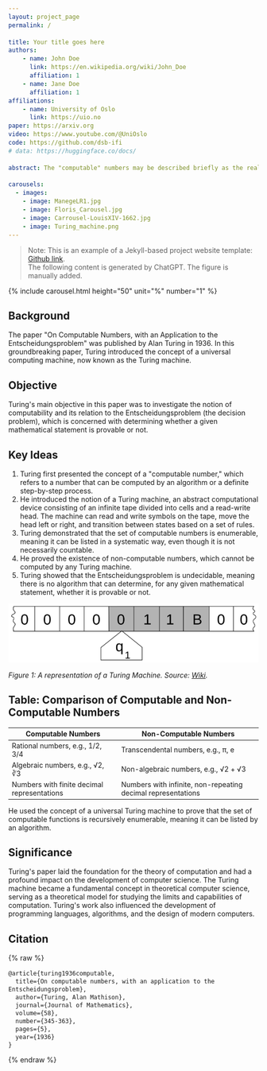 ```yaml
---
layout: project_page
permalink: /

title: Your title goes here
authors:
    - name: John Doe
      link: https://en.wikipedia.org/wiki/John_Doe
      affiliation: 1
    - name: Jane Doe
      affiliation: 1
affiliations:
    - name: University of Oslo
      link: https://uio.no
paper: https://arxiv.org
video: https://www.youtube.com/@UniOslo
code: https://github.com/dsb-ifi
# data: https://huggingface.co/docs/

abstract: The "computable" numbers may be described briefly as the real numbers whose expressions as a decimal are calculable by finite means. Although the subject of this paper is ostensibly the computable numbers. it is almost equally easy to define and investigate computable functions of an integral variable or a real or computable variable, computable predicates, and so forth. The fundamental problems involved are, however, the same in each case, and I have chosen the computable numbers for explicit treatment as involving the least cumbrous technique. I hope shortly to give an account of the relations of the computable numbers, functions, and so forth to one another. This will include a development of the theory of functions of a real variable expressed in terms of computable numbers. According to my definition, a number is computable if its decimal can be written down by a machine... 

carousels:
  - images: 
    - image: ManegeLR1.jpg
    - image: Floris_Carousel.jpg
    - image: Carrousel-LouisXIV-1662.jpg
    - image: Turing_machine.png
---
```


> Note: This is an example of a Jekyll-based project website template: [Github link](https://github.com/shunzh/project_website).\
> The following content is generated by ChatGPT. The figure is manually added.

<!-- Information about the carousel: https://talk.jekyllrb.com/t/slider-carousel-in-minimal-theme/6782/3 -->
{% include carousel.html height="50" unit="%" number="1" %}


## Background
The paper "On Computable Numbers, with an Application to the Entscheidungsproblem" was published by Alan Turing in 1936. In this groundbreaking paper, Turing introduced the concept of a universal computing machine, now known as the Turing machine.

## Objective
Turing's main objective in this paper was to investigate the notion of computability and its relation to the Entscheidungsproblem (the decision problem), which is concerned with determining whether a given mathematical statement is provable or not.


## Key Ideas
1. Turing first presented the concept of a "computable number," which refers to a number that can be computed by an algorithm or a definite step-by-step process.
2. He introduced the notion of a Turing machine, an abstract computational device consisting of an infinite tape divided into cells and a read-write head. The machine can read and write symbols on the tape, move the head left or right, and transition between states based on a set of rules.
3. Turing demonstrated that the set of computable numbers is enumerable, meaning it can be listed in a systematic way, even though it is not necessarily countable.
4. He proved the existence of non-computable numbers, which cannot be computed by any Turing machine.
5. Turing showed that the Entscheidungsproblem is undecidable, meaning there is no algorithm that can determine, for any given mathematical statement, whether it is provable or not.

![Turing Machine](Turing_machine.png)

*Figure 1: A representation of a Turing Machine. Source: [Wiki](https://en.wikipedia.org/wiki/Turing_machine).*

## Table: Comparison of Computable and Non-Computable Numbers

| Computable Numbers | Non-Computable Numbers |
|-------------------|-----------------------|
| Rational numbers, e.g., 1/2, 3/4 | Transcendental numbers, e.g., π, e |
| Algebraic numbers, e.g., √2, ∛3 | Non-algebraic numbers, e.g., √2 + √3 |
| Numbers with finite decimal representations | Numbers with infinite, non-repeating decimal representations |

He used the concept of a universal Turing machine to prove that the set of computable functions is recursively enumerable, meaning it can be listed by an algorithm.

## Significance
Turing's paper laid the foundation for the theory of computation and had a profound impact on the development of computer science. The Turing machine became a fundamental concept in theoretical computer science, serving as a theoretical model for studying the limits and capabilities of computation. Turing's work also influenced the development of programming languages, algorithms, and the design of modern computers.

## Citation
{% raw %}
```
@article{turing1936computable,
  title={On computable numbers, with an application to the Entscheidungsproblem},
  author={Turing, Alan Mathison},
  journal={Journal of Mathematics},
  volume={58},
  number={345-363},
  pages={5},
  year={1936}
}
```
{% endraw %}
